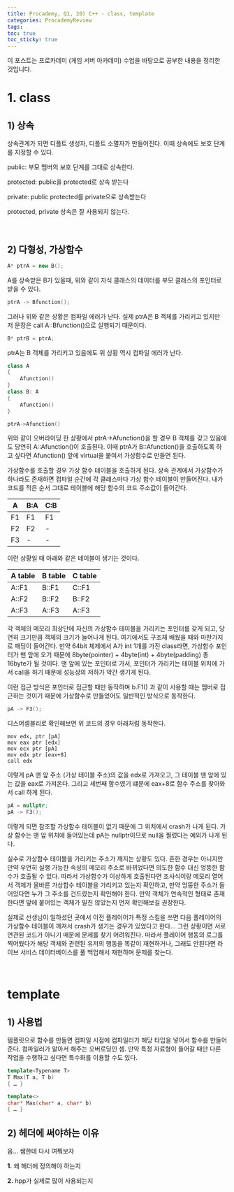 ```yaml
---
title: Procademy, Q1, 20) C++ - class, template
categories: ProcademyReview
tags: 
toc: true
toc_sticky: true
---
```


이 포스트는 프로카데미 (게임 서버 아카데미) 수업을 바탕으로 공부한 내용을 정리한 것입니다. 

# **1. class**

## **1) 상속**

상속관계가 되면 디폴트 생성자, 디폴트 소멸자가 만들어진다. 이때 상속에도 보호 단계를 지정할 수 있다. 

public: 부모 멤버의 보호 단계를 그대로 상속한다. 

protected: public을 protected로 상속 받는다

private: public protected를 private으로 상속받는다

protected, private 상속은 잘 사용되지 않는다.

<br/>

## **2) 다형성, 가상함수**

```c++
A* ptrA = new B();
```

A를 상속받은 B가 있을때, 위와 같이 자식 클래스의 데이터를 부모 클래스의 포인터로 받을 수 있다. 

```c++
ptrA -> Bfunction();
```

그러나 위와 같은 상황은 컴파일 에러가 난다. 
실제 ptrA은 B 객체를 가리키고 있지만 저 문장은 call A::Bfunction()으로 실행되기 때문이다.

```c++
B* ptrB = ptrA;
```
ptrA는 B 객체를 가리키고 있음에도 위 상황 역시 컴파일 에러가 난다.

```c++
class A
{
	Afunction()
}
class B: A
{
	Afunction()
}

ptrA->Afunction()
```

위와 같이 오버라이딩 한 상황에서 ptrA->Afunction()을 할 경우 B 객체를 갖고 있음에도 당연히 A::Afunction()이 호출된다. 이때 ptrA가 B::Afunction()을 호출하도록 하고 싶다면 Afunction() 앞에 virtual을 붙여서 가상함수로 만들면 된다. 

가상함수를 호출할 경우 가상 함수 테이블을 호출하게 된다. 상속 관계에서 가상함수가 하나라도 존재하면 컴파일 순간에 각 클래스마다 가상 함수 테이블이 만들어진다. 내가 코드를 적은 순서 그대로 테이블에 해당 함수의 코드 주소값이 들어간다. 

|A|B:A|C:B|
|--|---|---|
|F1|F1|F1|
|F2|F2|-|
|F3|-|-|

이런 상황일 때 아래와 같은 테이블이 생기는 것이다. 

|A table|B table|C table|
|-------|-------|-------|
|A::F1|B::F1|C::F1|
|A::F2|B::F2|B::F2|
|A::F3|A::F3|A::F3| 

각 객체의 메모리 최상단에 자신의 가상함수 테이블을 가리키는 포인터를 갖게 되고, 당연히 크기만큼 객체의 크기가 늘어나게 된다. 여기에서도 구조체 배웠을 때와 마찬가지로 패딩이 들어간다. 만약 64bit 체제에서 A가 int 1개를 가진 class라면, 가상함수 포인터가 맨 앞에 오기 때문에 8byte(pointer) + 4byte(int) + 4byte(padding) 총 16byte가 될 것이다. 맨 앞에 있는 포인터로 가서, 포인터가 가리키는 테이블 위치에 가서 call을 하기 때문에 성능상의 저하가 약간 생기게 된다. 

이런 접근 방식은 포인터로 접근할 때만 동작하며 b.F1() 과 같이 사용할 때는 멤버로 접근하는 것이기 때문에 가상함수로 만들었어도 일반적인 방식으로 동작한다. 
 
```c++
pA -> F3();
```
디스어셈블리로 확인해보면 위 코드의 경우 아래처럼 동작한다.

```
mov edx, ptr [pA]
mov eax ptr [edx]
mov ecx ptr [pA]
mov edx ptr [eax+8]
call edx
```

이렇게 pA 맨 앞 주소 (가상 테이블 주소)의 값을 edx로 가져오고, 그 테이블 맨 앞에 있는 값을 eax로 가져온다. 그리고 세번째 함수였기 떄문에 eax+8로 함수 주소를 찾아와서 call 하게 된다. 

```c++
pA = nullptr;
pA -> F3();
```
이렇게 되면 참조할 가상함수 테이블이 없기 때문에 그 위치에서 crash가 나게 된다. 가상 함수는 맨 앞 위치에 들어있는데 pA는 nullptr이므로 null을 찔렀다는 예외가 나게 된다. 

실수로 가상함수 테이블을 가리키는 주소가 깨지는 상황도 있다. 흔한 경우는 아니지만 만약 우연히 실행 가능한 속성의 메모리 주소로 바뀌었다면 의도한 함수 대신 엉뚱한 함수가 호출될 수 있다. 따라서 가상함수가 이상하게 호출된다면 조사식이랑 메모리 열어서 객체가 올바른 가상함수 테이블을 가리키고 있는지 확인하고, 만약 엉뚱한 주소가 들어있다면 누가 그 주소를 건드렸는지 확인해야 한다. 만약 객체가 연속적인 형태로 존재한다면 앞에 붙어있는 객체가 밀진 않았는지 먼저 확인해보길 권장한다. 

실제로 선생님이 일하셨던 곳에서 이전 플레이어가 특정 스킬을 쓰면 다음 플레이어의 가상함수 테이블이 깨져서 crash가 생기는 경우가 있었다고 한다... 그런 상황이면 서로 연관된 코드가 아니기 때문에 문제를 찾기 어려워진다. 따라서 플레이어 행동의 로그를 찍어뒀다가 해당 객체와 관련된 유저의 행동을 똑같이 재현하거나, 그래도 안된다면 라이브 서비스 데이터베이스를 풀 백업해서 재현하며 문제를 찾는다.

<br/>

# **template**

## **1) 사용법**

템플릿으로 함수를 만들면 컴파일 시점에 컴파일러가 해당 타입을 넣어서 함수를 만들어준다. 컴파일러가 알아서 해주는 오버로딩인 셈. 만약 특정 자료형이 들어갈 때만 다른 작업을 수행하고 싶다면 특수화를 이용할 수도 있다.

```c++
template<Typename T>
T Max(T a, T b)
{ … }

template<>
char* Max(char* a, char* b)
{ … }
```

## **2) 헤더에 써야하는 이유**

음... 쌤한테 다시 여쭤보자

**1.** 왜 헤더에 정의해야 하는지

**2.** hpp가 실제로 많이 사용되는지